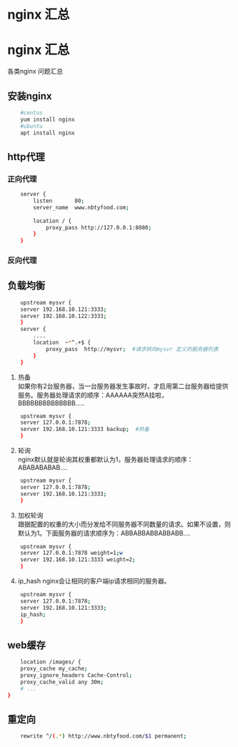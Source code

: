# nginx 汇总


# nginx 汇总
各类nginx 问题汇总  
  
## 安装nginx
```sh
    #centos
    yum install nginx
    #ubuntu
    apt install nginx
```

## http代理
### 正向代理
```sh
    server {
        listen       80;
        server_name  www.nbtyfood.com;
 
        location / {
            proxy_pass http://127.0.0.1:8080;
        }
    }
```
### 反向代理

## 负载均衡
```sh
    upstream mysvr { 
    server 192.168.10.121:3333;
    server 192.168.10.122:3333;
    }
    server {
        ....
        location  ~*^.+$ {         
            proxy_pass  http://mysvr;  #请求转向mysvr 定义的服务器列表         
        }
    }
```
  1. 热备  
    如果你有2台服务器，当一台服务器发生事故时，才启用第二台服务器给提供服务。服务器处理请求的顺序：AAAAAA突然A挂啦，BBBBBBBBBBBBBB.....  
```sh
    upstream mysvr { 
    server 127.0.0.1:7878; 
    server 192.168.10.121:3333 backup;  #热备     
    }
```
  2. 轮询  
nginx默认就是轮询其权重都默认为1，服务器处理请求的顺序：ABABABABAB....  
```sh
    upstream mysvr { 
    server 127.0.0.1:7878;
    server 192.168.10.121:3333;       
    }
```
  3. 加权轮询  
    跟据配置的权重的大小而分发给不同服务器不同数量的请求。如果不设置，则默认为1。下面服务器的请求顺序为：ABBABBABBABBABB....  
```sh
    upstream mysvr { 
    server 127.0.0.1:7878 weight=1;w
    server 192.168.10.121:3333 weight=2;
    }
```
  4. ip_hash 
     nginx会让相同的客户端ip请求相同的服务器。  
```sh
    upstream mysvr { 
    server 127.0.0.1:7878; 
    server 192.168.10.121:3333;
    ip_hash;
    }
```
## web缓存
```sh
    location /images/ {
    proxy_cache my_cache;
    proxy_ignore_headers Cache-Control;
    proxy_cache_valid any 30m;
    # ...
}
```
## 重定向
```sh
    rewrite ^/(.*) http://www.nbtyfood.com/$1 permanent;
```
